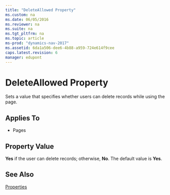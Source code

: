 ```yaml
---
title: "DeleteAllowed Property"
ms.custom: na
ms.date: 06/05/2016
ms.reviewer: na
ms.suite: na
ms.tgt_pltfrm: na
ms.topic: article
ms-prod: "dynamics-nav-2017"
ms.assetid: 6da1a506-dee6-4b88-a959-724e614f9cee
caps.latest.revision: 6
manager: edupont
---
```

# DeleteAllowed Property
Sets a value that specifies whether users can delete records while using the  page.  
  
## Applies To  
  
-   Pages  
  
## Property Value  
 **Yes** if the user can delete records; otherwise, **No**. The default value is **Yes**.  
  
## See Also  
 [Properties](Properties.md)